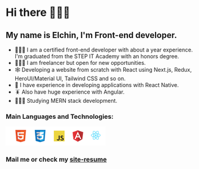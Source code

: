 # Hi there 🙋🏻‍♂️
## My name is Elchin, I'm Front-end developer.

- 👨🏻‍🎓 I am a certified front-end developer with about a year experience. I'm graduated from the STEP IT Academy with an honors degree. 
- 🧑🏻‍💻 I am freelancer but open for new opportunities. 
- 🕸 Developing a website from scratch with React using Next.js, Redux, HeroUI/Material UI, Tailwind CSS and so on. 
- 📲 I have experience in developing applications with React Native.  
- 🪳 Also have huge experience with Angular. 
- 🧑🏻‍🏫 Studying MERN stack development.

### Main Languages and Technologies:
![icons](https://raw.githubusercontent.com/elchinhumbatov/elchinhumbatov/main/icons.png) 
### Mail me or check my [site-resume](https://elchinhumbatov.vercel.app/)
